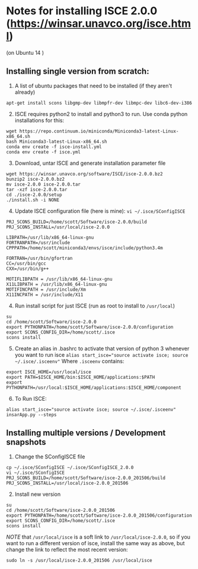 # Notes for installing ISCE 2.0.0 (https://winsar.unavco.org/isce.html)
(on Ubuntu 14 )

## Installing single version from scratch:

1) A list of ubuntu packages that need to be installed (if they aren't already)
```
apt-get install scons libgmp-dev libmpfr-dev libmpc-dev libc6-dev-i386
```

2) ISCE requires python2 to install and python3 to run. Use conda python installations for this:
```
wget https://repo.continuum.io/miniconda/Miniconda3-latest-Linux-x86_64.sh
bash Miniconda3-latest-Linux-x86_64.sh
conda env create -f isce-install.yml
conda env create -f isce.yml
```

3) Download, untar ISCE and generate installation parameter file
```
wget https://winsar.unavco.org/software/ISCE/isce-2.0.0.bz2
bunzip2 isce-2.0.0.bz2
mv isce-2.0.0 isce-2.0.0.tar
tar -xzf isce-2.0.0.tar
cd ./isce-2.0.0/setup
./install.sh -i NONE
```

4) Update ISCE configuration file (here is mine):
`vi ~/.isce/SConfigISCE`
```
PRJ_SCONS_BUILD=/home/scott/Software/isce-2.0.0/build
PRJ_SCONS_INSTALL=/usr/local/isce-2.0.0

LIBPATH=/usr/lib/x86_64-linux-gnu
FORTRANPATH=/usr/include
CPPPATH=/home/scott/miniconda3/envs/isce/include/python3.4m

FORTRAN=/usr/bin/gfortran
CC=/usr/bin/gcc
CXX=/usr/bin/g++

MOTIFLIBPATH = /usr/lib/x86_64-linux-gnu 
X11LIBPATH = /usr/lib/x86_64-linux-gnu  
MOTIFINCPATH = /usr/include/Xm    
X11INCPATH = /usr/include/X11   
```

4) Run install script for just ISCE (run as root to install to `/usr/local`)
```
su 
cd /home/scott/Software/isce-2.0.0
export PYTHONPATH=/home/scott/Software/isce-2.0.0/configuration
export SCONS_CONFIG_DIR=/home/scott/.isce
scons install
```

5) Create an alias in .bashrc to activate that version of python 3 whenever you want to run isce
`alias start_isce="source activate isce; source ~/.isce/.isceenv"`
Where `.isceenv` contains:
```
export ISCE_HOME=/usr/local/isce
export PATH=$ISCE_HOME/bin:$ISCE_HOME/applications:$PATH
export PYTHONPATH=/usr/local:$ISCE_HOME/applications:$ISCE_HOME/component
```

6) To Run ISCE:
```
alias start_isce="source activate isce; source ~/.isce/.isceenv"
insarApp.py --steps
```

## Installing multiple versions / Development snapshots
1) Change the SConfigISCE file
```
cp ~/.isce/SConfigISCE ~/.isce/SConfigISCE_2.0.0
vi ~/.isce/SConfigISCE
PRJ_SCONS_BUILD=/home/scott/Software/isce-2.0.0_201506/build
PRJ_SCONS_INSTALL=/usr/local/isce-2.0.0_201506
```

2) Install new version
```
su 
cd /home/scott/Software/isce-2.0.0_201506
export PYTHONPATH=/home/scott/Software/isce-2.0.0_201506/configuration
export SCONS_CONFIG_DIR=/home/scott/.isce
scons install
```

*NOTE* that `/usr/local/isce` is a soft link to `/usr/local/isce-2.0.0`, so if you want to run a different version of isce, install the same way as above, but change the link to reflect the most recent version:

`sudo ln -s /usr/local/isce-2.0.0_201506 /usr/local/isce`







